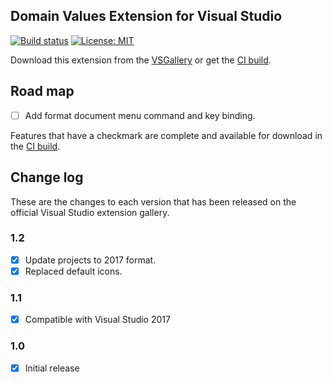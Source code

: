 ## Domain Values Extension for Visual Studio

[![Build status](https://ci.appveyor.com/api/projects/status/uobgrdh8dkaolofn?svg=true)](https://ci.appveyor.com/project/dannyquinn/domainvalues)
[![License: MIT](https://img.shields.io/badge/License-MIT-blue.svg)](LICENSE.txt)

Download this extension from the [VSGallery](https://marketplace.visualstudio.com/items?itemName=DannyQuinn.DomainValues) or get the [CI build](http://vsixgallery.com/author/danny%20quinn).

## Road map

- [ ] Add format document menu command and key binding.


Features that have a checkmark are complete and available for
download in the [CI build](http://vsixgallery.com/author/danny%20quinn).

## Change log

These are the changes to each version that has been released
on the official Visual Studio extension gallery.

### 1.2

- [x] Update projects to 2017 format.
- [x] Replaced default icons.

### 1.1

- [x] Compatible with Visual Studio 2017

### 1.0

- [x] Initial release